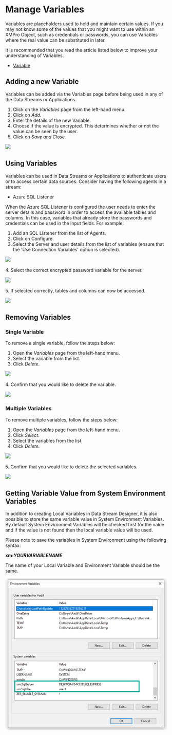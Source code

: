 # Manage Variables

Variables are placeholders used to hold and maintain certain values. If you may not know some of the values that you might want to use within an XMPro Object, such as credentials or passwords, you can use Variables where the real value can be substituted in later.&#x20;

<!-- unsupported tag removed -->
It is recommended that you read the article listed below to improve your understanding of Variables.

* [Variable](../concepts/variable.md)
<!-- unsupported tag removed -->

## Adding a new Variable

Variables can be added via the Variables page before being used in any of the Data Streams or Applications.

1. Click on the _Variables_ page from the left-hand menu.
2. Click on _Add_.
3. Enter the details of the new Variable.
4. Choose if the value is encrypted. This determines whether or not the value can be seen by the user.
5. Click on _Save and Close._

![](../.gitbook/assets/Variables\_2.png)

## Using Variables

Variables can be used in Data Streams or Applications to authenticate users or to access certain data sources. Consider having the following agents in a stream:

* Azure SQL Listener

When the Azure SQL Listener is configured the user needs to enter the server details and password in order to access the available tables and columns. In this case, variables that already store the passwords and credentials can be used in the input fields. For example:

1. Add an SQL Listener from the list of Agents.
2. Click on Configure.
3. Select the Server and user details from the list of variables (ensure that the 'Use Connection Variables' option is selected).

![](../.gitbook/assets/VR\_1.png)

&#x20;   4\. Select the correct encrypted password variable for the server.

![](../.gitbook/assets/VR\_2.png)

&#x20;   5\. If selected correctly, tables and columns can now be accessed.

![](../.gitbook/assets/VR\_3.png)

## Removing Variables

### **Single Variable**

To remove a single variable, follow the steps below:

1. Open the _Variables_ page from the left-hand menu.
2. Select the variable from the list.
3. Click _Delete_.

![](../.gitbook/assets/Variables\_7.png)

&#x20;   4\. Confirm that you would like to delete the variable.

![](<../.gitbook/assets/Variables\_8 (1).png>)

### **Multiple Variables**

To remove multiple variables, follow the steps below:

1. Open the _Variables_ page from the left-hand menu.
2. Click _Select_.
3. Select the variables from the list.
4. Click _Delete_.

![](../.gitbook/assets/Variables\_9.png)

&#x20;   5\. Confirm that you would like to delete the selected variables.

![](../.gitbook/assets/Variables\_10.png)

## Getting Variable Value from System Environment Variables

In addition to creating Local Variables in Data Stream Designer, it is also possible to store the same variable value in System Environment Variables. By default System Environment Variables will be checked first for the value and if the value is not found then the local variable value will be used. &#x20;

<!-- unsupported tag removed -->
Please note to save the variables in System Environment using the following syntax:

**xm:**_**YOURVARIABLENAME**_
<!-- unsupported tag removed -->

<!-- unsupported tag removed -->
The name of your Local Variable and Environment Variable should be the same.
<!-- unsupported tag removed -->

![](../.gitbook/assets/Environment.png)

